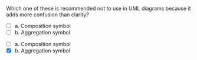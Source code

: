 <panel header=":lock::key: Which one of these is recommended not to use in UML diagrams because it adds more confusion than clarity?">
<question>

Which one of these is recommended not to use in UML diagrams because it adds more confusion than clarity?

- [ ] a. Composition symbol
- [ ] b. Aggregation symbol

<div slot="answer">

- [ ] a. Composition symbol
- [x] b. Aggregation symbol

</div>
</question>
</panel>
